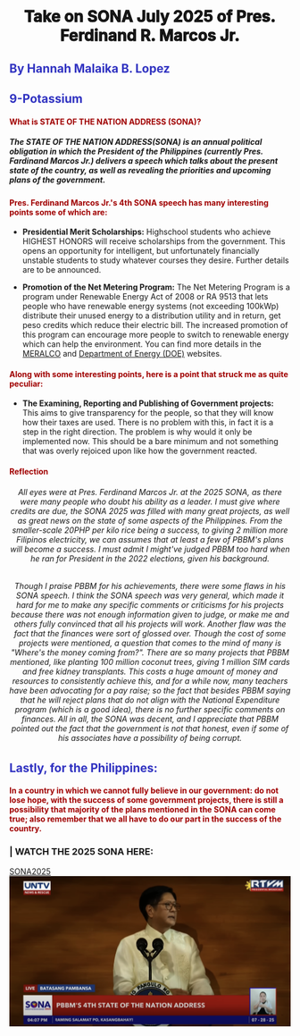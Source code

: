 <style>
    h1{
        text-align: center;
    -webkit-text-stroke: 1px black;
        background: url(PHFLAG.jpg);
        background-size: auto;
        background-repeat: no-repeat;
        background-position: center;
    }
    h2{
        color: #3133c1ff;
    }
    h4{
        color: #a00000ff;
    }
    h6{
        text-align: center;
    }
</style>

# Take on SONA July 2025 of Pres. Ferdinand R. Marcos Jr.
##  By Hannah Malaika B. Lopez 
##  9-Potassium

#### **What is STATE OF THE NATION ADDRESS (SONA)?**
##### **The STATE OF THE NATION ADDRESS(SONA)** is an annual political obligation in which the President of the Philippines (currently Pres. Fardinand Marcos Jr.) delivers a speech which talks about the present state of the country, as well as revealing the priorities and upcoming plans of the government.

#### **Pres. Ferdinand Marcos Jr.'s 4th SONA speech has many interesting points some of which are:**

* **Presidential Merit Scholarships:** Highschool students who achieve HIGHEST HONORS will receive scholarships from the government. This opens an opportunity for intelligent, but unfortunately financially unstable students to study whatever courses they desire. Further details are to be announced.

* **Promotion of the Net Metering Program:** The Net Metering Program is a program under Renewable Energy Act of 2008 or RA 9513 that lets people who have renewable energy systems (not exceeding 100kWp) distribute their unused energy to a distribution utility and in return, get peso credits which reduce their electric bill. The increased promotion of this program can encourage more people to switch to renewable energy which can help the environment. You can find more details in the [MERALCO](https://company.meralco.com.ph/advocacies/solar-net-metering/what-is-net-metering) and [Department of Energy (DOE)](https://doe.gov.ph) websites.

#### **Along with some interesting points, here is a point that struck me as quite peculiar:**

* **The Examining, Reporting and Publishing of Government projects:** This aims to give transparency for the people, so that they will know how their taxes are used. There is no problem with this, in fact it is a step in the right direction. The problem is why would it only be implemented now. This should be a bare minimum and not something that was overly rejoiced upon like how the government reacted. 

#### **Reflection**
###### All eyes were at Pres. Ferdinand Marcos Jr. at the 2025 SONA, as there were many people who doubt his ability as a leader. I must give where credits are due, the SONA 2025 was filled with many great projects, as well as great news on the state of some aspects of the Philippines. From the smaller-scale 20PHP per kilo rice being a success, to giving 2 million more Filipinos electricity, we can assumes that at least a few of PBBM's plans will become a success. I must admit I might've judged PBBM too hard when he ran for President in the 2022 elections, given his background. 

###### Though I praise PBBM for his achievements, there were some flaws in his SONA speech. I think the SONA speech was very general, which made it hard for me to make any specific comments or criticisms for his projects because there was not enough information given to judge, or make me and others fully convinced that all his projects will work. Another flaw was the fact that the finances were sort of glossed over. Though the cost of some projects were mentioned, a question that comes to the mind of many is "Where's the money coming from?". There are so many projects that PBBM mentioned, like planting 100 million coconut trees, giving 1 million SIM cards and free kidney transplants. This costs a huge amount of money and resources to consistently achieve this, and for a while now, many teachers have been advocating for a pay raise; so the fact that besides PBBM saying that he will reject plans that do not align with the National Expenditure program (which is a good idea), there is no further specific comments on finances. All in all, the SONA was decent, and I appreciate that PBBM pointed out the fact that the government is not that honest, even if some of his associates have a possibility of being corrupt.

## **Lastly, for the Philippines:**
#### In a country in which we cannot fully believe in our government: do not lose hope, with the success of some government projects, there is still a possibility that majority of the plans mentioned in the SONA can come true; also remember that we all have to do our part in the success of the country.

### | WATCH THE 2025 SONA HERE:
[SONA2025](https://youtu.be/YOoX7EVIOMA?si=saoadWzaKL7_TjXO)
![VIEW SONA 2025](SONA2025.png)